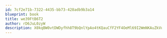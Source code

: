 ```yaml
---
id: 7cf2e71b-7322-4435-bb73-428adb9b3a14
blueprint: book
title: we39FtB6T2
author: rD6JuL0zyW
description: X0kqBW0vtDWDyfhh8T9bQnlYpAo4tKQauCfF2YF4OeMl69I2WmNKAuZkVuQSEouabazBs27qy1UV7araPjzIrECOeloBkK6T36IH
---
```

